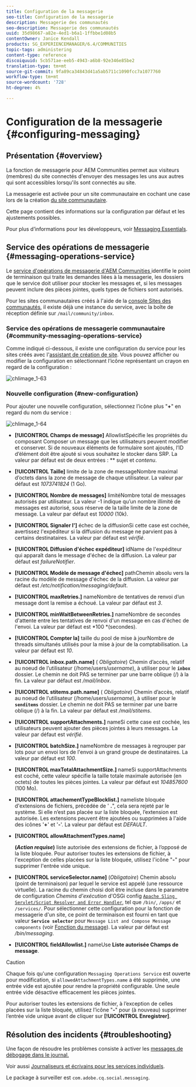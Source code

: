 ```yaml
---
title: Configuration de la messagerie
seo-title: Configuration de la messagerie
description: Messagerie des communautés
seo-description: Messagerie des communautés
uuid: 35d98667-a82e-4ed1-b6a1-1ffbbe1d08b5
contentOwner: Janice Kendall
products: SG_EXPERIENCEMANAGER/6.4/COMMUNITIES
topic-tags: administering
content-type: reference
discoiquuid: 5cb571ae-eeb5-4943-a6b8-92e346e85be2
translation-type: tm+mt
source-git-commit: 9fa89ca34843d41a5ab5711c1090fcc7a1077760
workflow-type: tm+mt
source-wordcount: '728'
ht-degree: 4%

---
```



# Configuration de la messagerie {#configuring-messaging}

## Présentation {#overview}

La fonction de messagerie pour AEM Communities permet aux visiteurs (membres) du site connectés d&#39;envoyer des messages les uns aux autres qui sont accessibles lorsqu&#39;ils sont connectés au site.

La messagerie est activée pour un site communautaire en cochant une case lors de la création [du site communautaire](sites-console.md).

Cette page contient des informations sur la configuration par défaut et les ajustements possibles.

Pour plus d’informations pour les développeurs, voir [Messaging Essentials](essentials-messaging.md).

## Service des opérations de messagerie {#messaging-operations-service}

Le [service d&#39;opérations de messagerie d&#39;AEM Communities ](http://localhost:4502/system/console/configMgr/com.adobe.cq.social.messaging.client.endpoints.impl.MessagingOperationsServiceImpl) identifie le point de terminaison qui traite les demandes liées à la messagerie, les dossiers que le service doit utiliser pour stocker les messages et, si les messages peuvent inclure des pièces jointes, quels types de fichiers sont autorisés.

Pour les sites communautaires créés à l&#39;aide de la [console Sites des communautés](sites-console.md), il existe déjà une instance du service, avec la boîte de réception définie sur `/mail/community/inbox`.

### Service des opérations de messagerie communautaire {#community-messaging-operations-service}

Comme indiqué ci-dessous, il existe une configuration du service pour les sites créés avec l&#39;[assistant de création de site](sites-console.md). Vous pouvez afficher ou modifier la configuration en sélectionnant l’icône représentant un crayon en regard de la configuration :

![chlimage_1-63](assets/chlimage_1-63.png)

### Nouvelle configuration {#new-configuration}

Pour ajouter une nouvelle configuration, sélectionnez l’icône plus &quot;**+**&quot; en regard du nom du service :

![chlimage_1-64](assets/chlimage_1-64.png)

* **[!UICONTROL Champs de message]**
AllowlistSpécifie les propriétés du composant Composer un message que les utilisateurs peuvent modifier et conserver. Si de nouveaux éléments de formulaire sont ajoutés, l’ID d’élément doit être ajouté si vous souhaitez le stocker dans SRP. La valeur par défaut est de deux entrées : 
** sujet et  *contenu*.

* **[!UICONTROL Taille]**
limite de la zone de messageNombre maximal d’octets dans la zone de message de chaque utilisateur. La valeur par défaut est 
*1073741824* (1 Go).

* **[!UICONTROL Nombre de messages]**
limitéNombre total de messages autorisés par utilisateur. La valeur -1 indique qu’un nombre illimité de messages est autorisé, sous réserve de la taille limite de la zone de message. La valeur par défaut est 
*10000* (10k).

* **[!UICONTROL Signaler l&#39;]**
échec de la diffusionSi cette case est cochée, avertissez l&#39;expéditeur si la diffusion du message ne parvient pas à certains destinataires. La valeur par défaut est 
*vérifié*.

* **[!UICONTROL Diffusion d&#39;échec expéditeur]**
idName de l&#39;expéditeur qui apparaît dans le message d&#39;échec de la diffusion. La valeur par défaut est 
*failureNotifier*.

* **[!UICONTROL Modèle de message d&#39;échec]**
pathChemin absolu vers la racine du modèle de message d&#39;échec de la diffusion. La valeur par défaut est 
*/etc/notification/messaging/default*.

* **[!UICONTROL maxRetries.]**
nameNombre de tentatives de renvoi d’un message dont la remise a échoué. La valeur par défaut est 
*3*.

* **[!UICONTROL minWaitBetweenRetries.]**
nameNombre de secondes d&#39;attente entre les tentatives de renvoi d&#39;un message en cas d&#39;échec de l&#39;envoi. La valeur par défaut est *100 *(secondes).

* **[!UICONTROL Compter la]**
taille du pool de mise à jourNombre de threads simultanés utilisés pour la mise à jour de la comptabilisation. La valeur par défaut est 
*10*.

* **[!UICONTROL inbox.path.name]**
(
*Obligatoire*) Chemin d’accès, relatif au noeud de l’utilisateur (/home/users/*username*), à utiliser pour le  **`inbox`** dossier. Le chemin ne doit PAS se terminer par une barre oblique (/) à la fin. La valeur par défaut est */mail/inbox*.

* **[!UICONTROL stitems.path.name]**
(
*Obligatoire*) Chemin d’accès, relatif au noeud de l’utilisateur (/home/users/*username*), à utiliser pour le  **`senditems`** dossier. Le chemin ne doit PAS se terminer par une barre oblique (/) à la fin. La valeur par défaut est */mail/stitems*.

* **[!UICONTROL supportAttachments.]**
nameSi cette case est cochée, les utilisateurs peuvent ajouter des pièces jointes à leurs messages. La valeur par défaut est 
*vérifié*.

* **[!UICONTROL batchSize.]**
nameNombre de messages à regrouper par lots pour un envoi lors de l&#39;envoi à un grand groupe de destinataires. La valeur par défaut est 
*100*.

* **[!UICONTROL maxTotalAttachmentSize.]**
nameSi supportAttachments est coché, cette valeur spécifie la taille totale maximale autorisée (en octets) de toutes les pièces jointes. La valeur par défaut est 
*104857600*  (100 Mo).

* **[!UICONTROL attachementTypeBlocklist.]**
nameliste bloquée d&#39;extensions de fichiers, précédée de &#39;
**.**&quot;, cela sera rejeté par le système. Si elle n’est pas placée sur la liste bloquée, l’extension est autorisée. Les extensions peuvent être ajoutées ou supprimées à l&#39;aide des icônes &#39;**+**&#39; et &#39;**-**&#39;. La valeur par défaut est *DEFAULT*.

* **[!UICONTROL allowAttachmentTypes.name]**

   **(*Action requise*)** liste autorisée des extensions de fichier, à l’opposé de la liste bloquée. Pour autoriser toutes les extensions de fichier, à l&#39;exception de celles placées sur la liste bloquée, utilisez l&#39;icône &quot;**-**&quot; pour supprimer l&#39;entrée vide unique.

* **[!UICONTROL serviceSelector.name]**
(*Obligatoire*) Chemin absolu (point de terminaison) par lequel le service est appelé (une ressource virtuelle). La racine du chemin choisi doit être incluse dans le paramètre de configuration *Chemins d&#39;exécution* d&#39;OSGi config [ `Apache Sling Servlet/Script Resolver and Error Handler`](http://localhost:4502/system/console/configMgr/org.apache.sling.servlets.resolver.SlingServletResolver), tel que `/bin/`, `/apps/` et `/services/`. Pour sélectionner cette configuration pour la fonction de messagerie d&#39;un site, ce point de terminaison est fourni en tant que valeur **`Service selector`** pour `Message List and Compose Message components` (voir [Fonction du message](configure-messaging.md)). La valeur par défaut est */bin/messaging*.

* **[!UICONTROL fieldAllowlist.]**
nameUse 
**Liste autorisée Champs de message**.

>[!CAUTION]
>
>Chaque fois qu&#39;une configuration `Messaging Operations Service` est ouverte pour modification, si `allowedAttachmentTypes.name` a été supprimée, une entrée vide est ajoutée pour rendre la propriété configurable. Une seule entrée vide désactive efficacement les pièces jointes.
>
>Pour autoriser toutes les extensions de fichier, à l’exception de celles placées sur la liste bloquée, utilisez l’icône &quot;**-**&quot; pour (à nouveau) supprimer l’entrée vide unique avant de cliquer sur **[!UICONTROL Enregistrer]**.

## Résolution des incidents {#troubleshooting}

Une façon de résoudre les problèmes consiste à activer les [messages de débogage dans le journal.](../../help/sites-administering/troubleshooting.md)

Voir aussi [Journaliseurs et écrivains pour les services individuels](../../help/sites-deploying/configure-logging.md#loggers-and-writers-for-individual-services).

Le package à surveiller est `com.adobe.cq.social.messaging`.
